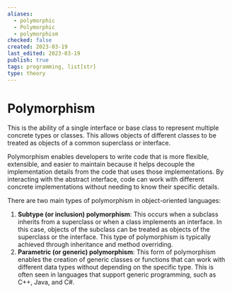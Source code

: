 ```yaml
---
aliases:
  - polymorphic
  - Polymorphic
  - polymorphism
checked: false
created: 2023-03-19
last_edited: 2023-03-19
publish: true
tags: programming, list[str]
type: theory
---
```

# Polymorphism

This is the ability of a single interface or base class to represent multiple concrete types or classes. This allows objects of different classes to be treated as objects of a common superclass or interface.

Polymorphism enables developers to write code that is more flexible, extensible, and easier to maintain because it helps decouple the implementation details from the code that uses those implementations. By interacting with the abstract interface, code can work with different concrete implementations without needing to know their specific details.

There are two main types of polymorphism in object-oriented languages:

1.  **Subtype (or inclusion) polymorphism**: This occurs when a subclass inherits from a superclass or when a class implements an interface. In this case, objects of the subclass can be treated as objects of the superclass or the interface. This type of polymorphism is typically achieved through inheritance and method overriding.
2.  **Parametric (or generic) polymorphism**: This form of polymorphism enables the creation of generic classes or functions that can work with different data types without depending on the specific type. This is often seen in languages that support generic programming, such as C++, Java, and C#.
